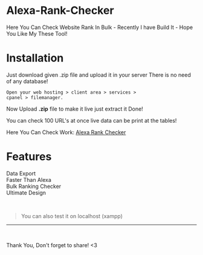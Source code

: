 # Alexa-Rank-Checker
Here You Can Check Website Rank In Bulk - Recently I have Build It - Hope You Like My These Tool!

# Installation
Just download given .zip file and upload it in your server 
There is no need of any database!

<code>Open your web hosting > client area > services > cpanel > filemanager. </code>

Now Upload <strong>.zip</strong> file to make it live just extract it Done!

You can check 100 URL's at once live data can be print at the tables!

Here You Can Check Work: <a href="https://trafficsolder.com/alexa-rank-checker/">Alexa Rank Checker</a>

# Features
Data Export
<br>
Faster Than Alexa
<br>
Bulk Ranking Checker
<br>
Ultimate Design
<br>

<br>
<blockquote>You can also test it on localhost (xampp)</blockquote>
<hr>
<br>

Thank You, Don't forget to share! <3
